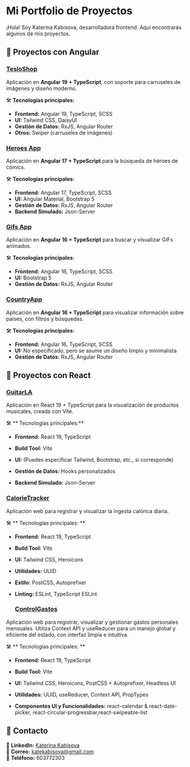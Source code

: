 # Mi Portfolio de Proyectos  

¡Hola! Soy Katerina Kabisova, desarrolladora frontend. Aquí encontrarás algunos de mis proyectos.  

## 🔹 Proyectos con Angular


### [TesloShop](https://github.com/KateKabisova/teslo-shop)  
Aplicación en **Angular 19 + TypeScript**, con soporte para carruseles de imágenes y diseño moderno.  

🛠 **Tecnologías principales:**  
- **Frontend:** Angular 19, TypeScript, SCSS  
- **UI:** Tailwind CSS, DaisyUI  
- **Gestión de Datos:** RxJS, Angular Router  
- **Otros:** Swiper (carruseles de imágenes) 

### [Heroes App](https://github.com/KateKabisova/heroesApp)  
Aplicación en **Angular 17 + TypeScript** para la búsqueda de héroes de cómics.  

🛠 **Tecnologías principales:**  
- **Frontend:** Angular 17, TypeScript, SCSS  
- **UI:** Angular Material, Bootstrap 5  
- **Gestión de Datos:** RxJS, Angular Router  
- **Backend Simulado:** Json-Server



### [Gifs App](https://github.com/KateKabisova/gifs-app)  
Aplicación en **Angular 16 + TypeScript** para buscar y visualizar GIFs animados.  

🛠 **Tecnologías principales:**  
- **Frontend:** Angular 16, TypeScript, SCSS  
- **UI:** Bootstrap 5  
- **Gestión de Datos:** RxJS, Angular Router

### [CountryApp](https://github.com/KateKabisova/countryApp)  
Aplicación en **Angular 16 + TypeScript** para visualizar información sobre países, con filtros y búsquedas.  

🛠 **Tecnologías principales:**  
- **Frontend:** Angular 16, TypeScript, SCSS  
- **UI:** No especificado, pero se asume un diseño limpio y minimalista  
- **Gestión de Datos:** RxJS, Angular Router

## 🔹 Proyectos con React

### [GuitarLA](https://github.com/KateKabisova/GuitarLA)  

Aplicación en React 19 + TypeScript para la visualización de productos musicales, creada con Vite.

🛠 ** Tecnologías principales:**

- **Frontend:** React 19, TypeScript

- **Build Tool:** Vite

- **UI:** (Puedes especificar Tailwind, Bootstrap, etc., si corresponde)

- **Gestión de Datos:** Hooks personalizados

- **Backend Simulado:** Json-Server

### [CalorieTracker](https://github.com/KateKabisova/calorie-tracker)

Aplicación web para registrar y visualizar la ingesta calórica diaria.

🛠  ** Tecnologías principales: **

- **Frontend:** React 19, TypeScript

- **Build Tool:** Vite

- **UI:** Tailwind CSS, Heroicons

- **Utilidades:** UUID

- **Estilo:** PostCSS, Autoprefixer

- **Linting:**  ESLint, TypeScript ESLint

  ### [ControlGastos](https://github.com/KateKabisova/control-gastos-contextapi)

Aplicación web para registrar, visualizar y gestionar gastos personales mensuales. Utiliza Context API y useReducer para un manejo global y eficiente del estado, con interfaz limpia e intuitiva.

🛠  ** Tecnologías principales: **

- **Frontend:** React 19, TypeScript

- **Build Tool:** Vite

- **UI:** Tailwind CSS, Heroicons, PostCSS + Autoprefixer, Headless UI

- **Utilidades:** UUID, useReducer, Context API, PropTypes

- **Componentes UI y Funcionalidades:**  react-calendar & react-date-picker, react-circular-progressbar,react-swipeable-list


## 📩 Contacto  
📌 **LinkedIn:** [Katerina Kabisova](https://www.linkedin.com/in/katerina-kabisova/)  
📧 **Correo:** katekabisova@gmail.com  
📱 **Teléfono:** 603772303 
